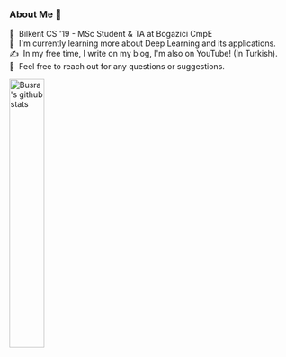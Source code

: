 ### About Me 👋

📕 &nbsp;Bilkent CS '19 - MSc Student & TA at Bogazici CmpE\
🌱 &nbsp;I'm currently learning more about Deep Learning and its applications.\
✍️ &nbsp;In my free time, I write on my blog, I'm also on YouTube! (In Turkish).\
💬 &nbsp;Feel free to reach out for any questions or suggestions.

<!-- Your github readme stats
You can use this api: https://github.com/busraoguzoglu/github-readme-stats
-->
<p>
  <a href="https://github-readme-stats.vercel.app/api?username=busraoguzoglu&show_icons=true">
    <img width="35%" align="left" alt="Busra's github stats" src="https://github-readme-stats.vercel.app/api?username=busraoguzoglu&show_icons=true&hide_border=true" />
  </a>
  </p>
